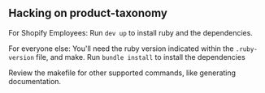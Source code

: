 ## Hacking on product-taxonomy

For Shopify Employees: Run `dev up` to install ruby and the dependencies.

For everyone else: You'll need the ruby version indicated within the `.ruby-version` file, and make.
Run `bundle install` to install the dependencies

Review the makefile for other supported commands, like generating documentation.

